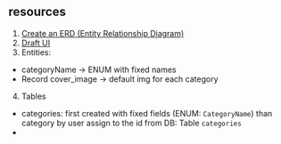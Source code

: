 ## resources

1. [Create an ERD (Entity Relationship Diagram)](https://dbdiagram.io/d/Rekollect-DB-67695f95d16109b4009714a1)
2. [Draft UI](https://excalidraw.com/#room=1da8aaa8d2251a05ebbb,VPmluEqwrbs6w_uSh7g3NA)
3. Entities:

 - categoryName -> ENUM with fixed names
 - Record cover_image -> default img for each category


4. Tables 

- categories: first created with fixed fields (ENUM: ```CategoryName```) than category by user assign to the id from DB: Table ```categories```
- 